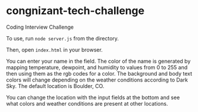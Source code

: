 # congnizant-tech-challenge
Coding Interview Challenge

To use, run `node server.js` from the directory.

Then, open `index.html` in your browser.

You can enter your name in the field. The color of the name is generated by mapping temperature, dewpoint, and humidity to values from 0 to 255 and then using them as the rgb codes for a color. The background and body text colors will change depending on the weather conditions according to Dark Sky. The default location is Boulder, CO.

You can change the location with the input fields at the bottom and see what colors and weather conditions are present at other locations.
